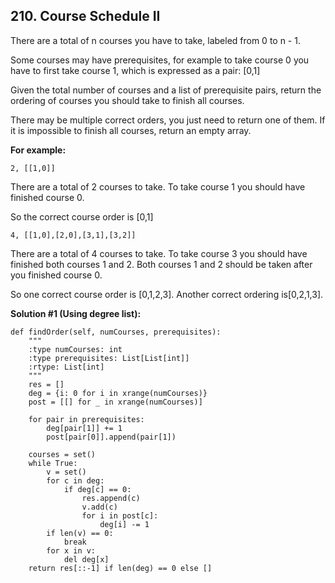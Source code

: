 ## 210. Course Schedule II

There are a total of n courses you have to take, labeled from 0 to n - 1.

Some courses may have prerequisites, for example to take course 0 you have to first take course 1, which is expressed as a pair: [0,1]

Given the total number of courses and a list of prerequisite pairs, return the ordering of courses you should take to finish all courses.

There may be multiple correct orders, you just need to return one of them. If it is impossible to finish all courses, return an empty array.

**For example:**

    2, [[1,0]]
There are a total of 2 courses to take. To take course 1 you should have finished course 0. 

So the correct course order is [0,1]

    4, [[1,0],[2,0],[3,1],[3,2]]
There are a total of 4 courses to take. To take course 3 you should have finished both courses 1 and 2. Both courses 1 and 2 should be taken after you finished course 0. 

So one correct course order is [0,1,2,3]. Another correct ordering is[0,2,1,3].

**Solution #1 (Using degree list):**

    def findOrder(self, numCourses, prerequisites):
        """
        :type numCourses: int
        :type prerequisites: List[List[int]]
        :rtype: List[int]
        """
        res = []
        deg = {i: 0 for i in xrange(numCourses)}
        post = [[] for _ in xrange(numCourses)]
        
        for pair in prerequisites:
            deg[pair[1]] += 1
            post[pair[0]].append(pair[1])
        
        courses = set()
        while True:
            v = set()
            for c in deg:
                if deg[c] == 0:
                    res.append(c)
                    v.add(c)
                    for i in post[c]:
                        deg[i] -= 1
            if len(v) == 0:
                break
            for x in v:
                del deg[x]
        return res[::-1] if len(deg) == 0 else []